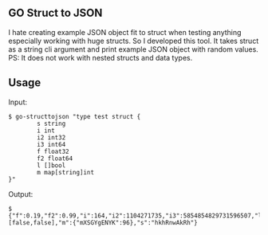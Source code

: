 ## GO Struct to JSON

I hate creating example JSON object fit to struct when testing anything especially working with huge structs. So I developed this tool. It takes struct as a string cli argument and print example JSON object with random values.
PS: It does not work with nested structs and data types.

## Usage ##
Input:
```ssh
$ go-structtojson "type test struct {
        s string
        i int
        i2 int32
        i3 int64
        f float32
        f2 float64
        l []bool
        m map[string]int
}"
```
Output:
```ssh
$ {"f":0.19,"f2":0.99,"i":164,"i2":1104271735,"i3":5854854829731596507,"l":[false,false],"m":{"mXSGYgENYK":96},"s":"hkhRnwAkRh"}
```

